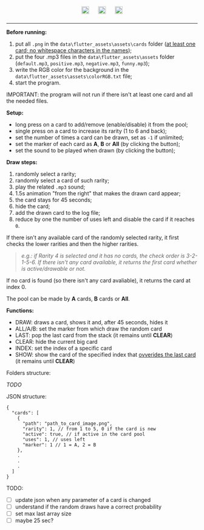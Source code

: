 <div style="text-align:center;">
    <img src="https://user-images.githubusercontent.com/25181517/186150365-da1eccce-6201-487c-8649-45e9e99435fd.png" alt="FlutterIcon" width="20" style="margin: 10px;" />
    <img src="https://user-images.githubusercontent.com/25181517/186150304-1568ffdf-4c62-4bdc-9cf1-8d8efcea7c5b.png" alt="DartIcon" width="20" style="margin: 10px;" />
    <img src="https://user-images.githubusercontent.com/25181517/186884150-05e9ff6d-340e-4802-9533-2c3f02363ee3.png" alt="WindowsIcon" width="20" style="margin: 10px;" />
</div>


----

**Before running:**
1. put all `.png` in the `data\flutter_assets\assets\cards` folder (<u>at least one card; no whitespace characters in the names</u>);
2. put the four .mp3 files in the `data\flutter_assets\assets` folder (`default.mp3`, `positive.mp3`, `negative.mp3`, `funny.mp3`);
3. write the RGB color for the background in the `data\flutter_assets\assets\colorRGB.txt` file;
4. start the program.

IMPORTANT: the program will not run if there isn't at least one card and all the needed files.

**Setup:**
- long press on a card to add/remove (enable/disable) it from the pool;
- single press on a card to increase its rarity (1 to 6 and back);
- set the number of times a card can be drawn, set as `-1` if unlimited;
- set the marker of each card as **A**, **B** or **All** (by clicking the button);
- set the sound to be played when drawn (by clicking the button);

**Draw steps:**
1. randomly select a rarity;
2. randomly select a card of such rarity;
3. play the related `.mp3` sound;
4. 1.5s animation "from the right" that makes the drawn card appear;
5. the card stays for 45 seconds;
6. hide the card;
7. add the drawn card to the log file;
8. reduce by one the number of uses left and disable the card if it reaches `0`.

If there isn't any available card of the randomly selected rarity, it first checks the lower rarities and then the higher rarities.
> _e.g.: if Rarity 4 is selected and it has no cards, the check order is 3-2-1-5-6. If there isn't any card available, it returns the first card whether is active/drawable or not._

If no card is found (so there isn't any card avaliable), it returns the card at index 0.

The pool can be made by **A** cards, **B** cards or **All**.

**Functions:**
- DRAW: draws a card, shows it and, after 45 seconds, hides it
- ALL/A/B: set the marker from which draw the random card
- LAST: pop the last card from the stack (it remains until **CLEAR**)
- CLEAR: hide the current big card
- INDEX: set the index of a specific card
- SHOW: show the card of the specified index that <u>ovverides the last card</u> (it remains until **CLEAR**)

Folders structure:

*TODO*

JSON structure:
```
{
  "cards": [
    {
      "path": "path_to_card_image.png",
      "rarity": 1, // from 1 to 5, 0 if the card is new
      "active": true, // if active in the card pool
      "uses": 1, // uses left
      "marker": 1 // 1 = A, 2 = B
    },
    .
    .
    .
  ]
}

```

TODO:
- [ ] update json when any parameter of a card is changed
- [ ] understand if the random draws have a correct probability
- [ ] set max last array size
- [ ] maybe 25 sec?